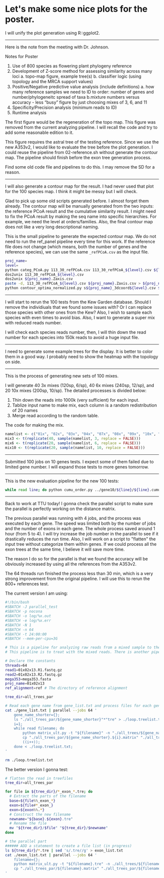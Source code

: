 # Let's make some nice plots for the poster.

I will unify the plot generation using R::ggplot2. 

---
Here is the note from the meeting with Dr. Johnson.

Notes for Poster
1. Use of 800 species as flowering plant phylogeny reference
2. Development of Z-score method for assessing similarity across many loci
    a. topo-map figure, example tree(s)
    b. classifier logic (using topology and the MRCA support values)
3. Positive/Negative predictive value analysis (include definitions)
    a. how many reference samples we need to ID to order: number of genes and number/phylogeneitc spread of taxa
    b.mixture numbers versus accuracy - less “busy” figure by just choosing mixes of 3, 6, and 11
4. Specificity/Precision analysis (minimum reads to ID)
5. Runtime analysis

The first figure would be the regeneration of the topo map. This figure was removed from the current analyzing pipeline. I will recall the code and try to add some reasonable edition to it.

This figure requires the astral tree of the testing reference. Since we use the new A353v2, I would like to evaluate the tree before the plot generation. I could reuse the pipeline from 02-reference.sh without generate the contour map. The pipeline should finish before the exon tree generation process.

Find some old code file and pipelines to do this. I may remove the SD for a reason.

---

I will also generate a contour map for the result. I had never used that plot for the 100 species map. I think it might be messy but I will check.

Glad to pick up some old scripts generated before. I almost forget them already. The contour map will be manually generated from the two inputs: the reference PCoA result and the cumulative similarity result. I might need to fix the PCoA result by making the seq name into specific hierarchies. For example, we need the level at orders/families. Also, the final contour map does not like a very long descriptional naming.

This is the small pipeline to generate the expected contour map. We do not need to run the ref_panel pipeline every time for this work. If the reference file does not change (which means, both the number of genes and the reference species), we can use the same `_refPCoA.csv` as the input file.

```bash
proj_name=
level=
python categ_PCoA.py 113_30_refPCoA.csv 113_30_refPCoA_${level}.csv ${level}
dos2unix 113_30_refPCoA_${level}.csv
dos2unix ${proj_name}.Zaxis.csv
paste -d, 113_30_refPCoA_${level}.csv ${proj_name}.Zaxis.csv > ${proj_name}_3dcoord${level}.csv
python contour_optima_normalized.py s${proj_name}_3dcoord${level}.csv ${proj_name}_contourmap${level}.svg 0
```

---

I will start to rerun the 100 tests from the Kew Garden database. Should I remove the individiuals that we found some issues with? Or I can replace those species with other ones from the Kew? Also, I wish to sample each species with even times to avoid bias. Also, I want to generate a super mix with reduced reads number.

I will check each species reads number, then, I will thin down the read number for each species into 150k reads to avoid a huge input file. 

---

I need to generate some example trees for the display. It is better to color them in a good way. I probably need to show the heatmap with the topology on side. 

---

This is the process of generating new sets of 100 mixes.

I will generate 40 3x mixes (120sp, 6/sp), 40 6x mixes (240sp, 12/sp), and 20 10x mixes (200sp, 10/sp). The detailed processes is divided below:

1. Thin down the reads into 1000k (very sufficient) for each input.
2. Tablize input name to make mix, each column is a random redistribution of 20 names
3. Merge read according to the random table.

The code for making the mix. 
```R
namelist <- c("01x", "02x", "03x", "04x", "07x", "08x", "09x", "10x", "12x", "13x", "15x", "16x", "18x", "19x", "22x", "24x", "25x", "26x", "28x", "30x")
mix3 <- t(replicate(40, sample(namelist, 3, replace = FALSE)))
mix6 <- t(replicate(20, sample(namelist, 6, replace = FALSE)))
mix10 <- t(replicate(20, sample(namelist, 10, replace = FALSE)))

```

---

Submitted 100 jobs on 10 genes tests. I expect some of them failed due to limited gene number. I will expand those tests to more genes tomorrow.

---

This is the new evaluation pipeline for the new 100 tests:
```bash
while read line; do python cumu_order.py ../gene10/${line}/${line}.cumulative_dist.csv ../eval_gene10/${line}.cumulative_dist_order.csv; python evaluate.py ../eval_gene10/${line}.cumulative_dist_order.csv candidates_order.tsv ../eval_gene10/${line}.order_eval.csv; done < mix_namelist.txt
```

---

Back to work at TTU today! I gonna check the parallel script to make sure the parallel is perfectly working on the distance matrix.

The previous parallel was running with 4 jobs, and the process was executed by each gene. The speed was limited both by the number of jobs and the number of exons in each gene. The whole process saved around 1 hour (from 5 to 4). I will try increase the job number in the parallel to see if it drastically reduces the run time. Also, I will work on a script to "flatten" the input tree without categorize them within genes. If we could process all the exon trees at the same time, I believe it will save more time.

The reason I do so for the parallel is that we found the accuracy will be obviously increased by using all the references from the A353v2.

The 64 threads run finished the process less than 30 min, which is a very strong improvement from the original pipeline. I will use this to rerun the 800+ references test.

The current version I am using:
```bash
#!/bin/bash
#SBATCH -J parallel_test
#SBATCH -p nocona
#SBATCH -o log/%x.out
#SBATCH -e log/%x.err
#SBATCH -N 1
#SBATCH -n 64
#SBATCH -t 24:00:00
#SBATCH --mem-per-cpu=3G

# This is a pipeline for analyzing raw reads from a mixed sample to the identification.
# This pipeline is to treat with the mixed reads. There is another pipeline to generate the reference panel.

# Declare the constants
threads=64
read1=01x02x13.R1.fastq.gz
read2=01x02x13.R2.fastq.gz
mega353=mega353.fasta
proj_name=01x02x13
ref_alignment=ref # The directory of reference alignment

tree_dir=all_trees_par

# Read each gene name from gene_list.txt and process files for each gene in parallel
cat ./gene_list.txt | parallel --jobs 64 '
    gene_name_shorter={};
    ls "./all_trees_par/${gene_name_shorter}"*"tre" > ./loop.treelist.txt;
    i=1;
    while read filename; do
        python matrix_ult.py -t "${filename}" -n "./all_trees/${gene_name_shorter}.${i}.list.txt" -o "./all_trees_par/${gene_name_shorter}.${i}.matrix";
        cp "./all_trees_par/${gene_name_shorter}.${i}.matrix" "./all_trees_par/${gene_name_shorter}.${i}.cleaned.csv";
        ((i++));
    done < ./loop.treelist.txt;
'

rm ./loop.treelist.txt

```


The better version I gonna test:

```bash
# flatten the read in treefiles
tree_dir=all_trees_par

for file in ${tree_dir}/*_exon_*.tre; do
  # Extract the parts of the filename
  base=${file%%_exon_*}
  exon=${file#*_exon_}
  exon=${exon%%.*}
  # Construct the new filename
  newname="${base}.${exon}.tre"
  # Rename the file
  mv "${tree_dir}/$file" "${tree_dir}/$newname"
done

# the parallel part
###### ADD a statement to create a file list (in progress)
ls ${tree_dir}/*.tre | sed 's/.tre//g' > exon_list.txt
cat ./exon_list.txt | parallel --jobs 64 '
    filename={};
    python matrix_ult.py -t "${filename}.tre" -n ./all_trees/${filename}.list.txt -o "./all_trees_par/${filename}.matrix";
    cp "./all_trees_par/${filename}.matrix" "./all_trees_par/${filename}.cleaned.csv";
'

```